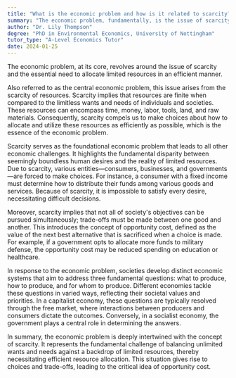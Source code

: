 ```yaml
---
title: "What is the economic problem and how is it related to scarcity?"
summary: "The economic problem, fundamentally, is the issue of scarcity and the necessity to allocate limited resources efficiently."
author: "Dr. Lily Thompson"
degree: "PhD in Environmental Economics, University of Nottingham"
tutor_type: "A-Level Economics Tutor"
date: 2024-01-25
---
```


The economic problem, at its core, revolves around the issue of scarcity and the essential need to allocate limited resources in an efficient manner.

Also referred to as the central economic problem, this issue arises from the scarcity of resources. Scarcity implies that resources are finite when compared to the limitless wants and needs of individuals and societies. These resources can encompass time, money, labor, tools, land, and raw materials. Consequently, scarcity compels us to make choices about how to allocate and utilize these resources as efficiently as possible, which is the essence of the economic problem.

Scarcity serves as the foundational economic problem that leads to all other economic challenges. It highlights the fundamental disparity between seemingly boundless human desires and the reality of limited resources. Due to scarcity, various entities—consumers, businesses, and governments—are forced to make choices. For instance, a consumer with a fixed income must determine how to distribute their funds among various goods and services. Because of scarcity, it is impossible to satisfy every desire, necessitating difficult decisions.

Moreover, scarcity implies that not all of society's objectives can be pursued simultaneously; trade-offs must be made between one good and another. This introduces the concept of opportunity cost, defined as the value of the next best alternative that is sacrificed when a choice is made. For example, if a government opts to allocate more funds to military defense, the opportunity cost may be reduced spending on education or healthcare.

In response to the economic problem, societies develop distinct economic systems that aim to address three fundamental questions: what to produce, how to produce, and for whom to produce. Different economies tackle these questions in varied ways, reflecting their societal values and priorities. In a capitalist economy, these questions are typically resolved through the free market, where interactions between producers and consumers dictate the outcomes. Conversely, in a socialist economy, the government plays a central role in determining the answers.

In summary, the economic problem is deeply intertwined with the concept of scarcity. It represents the fundamental challenge of balancing unlimited wants and needs against a backdrop of limited resources, thereby necessitating efficient resource allocation. This situation gives rise to choices and trade-offs, leading to the critical idea of opportunity cost.
    